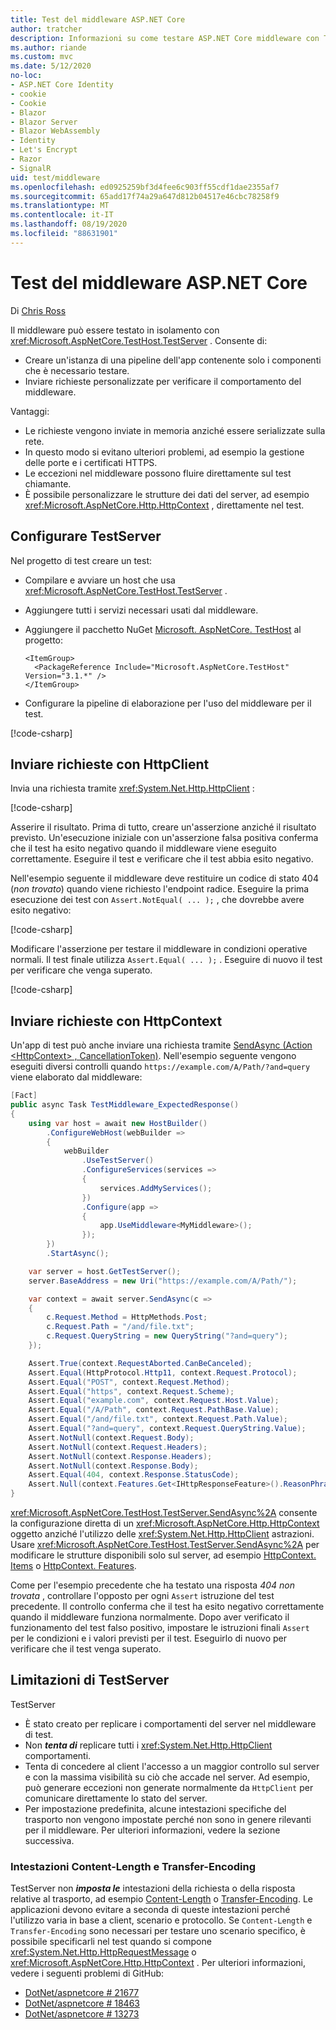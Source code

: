 ```yaml
---
title: Test del middleware ASP.NET Core
author: tratcher
description: Informazioni su come testare ASP.NET Core middleware con TestServer.
ms.author: riande
ms.custom: mvc
ms.date: 5/12/2020
no-loc:
- ASP.NET Core Identity
- cookie
- Cookie
- Blazor
- Blazor Server
- Blazor WebAssembly
- Identity
- Let's Encrypt
- Razor
- SignalR
uid: test/middleware
ms.openlocfilehash: ed0925259bf3d4fee6c903ff55cdf1dae2355af7
ms.sourcegitcommit: 65add17f74a29a647d812b04517e46cbc78258f9
ms.translationtype: MT
ms.contentlocale: it-IT
ms.lasthandoff: 08/19/2020
ms.locfileid: "88631901"
---
```

# <a name="test-aspnet-core-middleware"></a>Test del middleware ASP.NET Core

Di [Chris Ross](https://github.com/Tratcher)

Il middleware può essere testato in isolamento con <xref:Microsoft.AspNetCore.TestHost.TestServer> . Consente di:

* Creare un'istanza di una pipeline dell'app contenente solo i componenti che è necessario testare.
* Inviare richieste personalizzate per verificare il comportamento del middleware.

Vantaggi:

* Le richieste vengono inviate in memoria anziché essere serializzate sulla rete.
* In questo modo si evitano ulteriori problemi, ad esempio la gestione delle porte e i certificati HTTPS.
* Le eccezioni nel middleware possono fluire direttamente sul test chiamante.
* È possibile personalizzare le strutture dei dati del server, ad esempio <xref:Microsoft.AspNetCore.Http.HttpContext> , direttamente nel test.

## <a name="set-up-the-testserver"></a>Configurare TestServer

Nel progetto di test creare un test:

* Compilare e avviare un host che usa <xref:Microsoft.AspNetCore.TestHost.TestServer> .
* Aggiungere tutti i servizi necessari usati dal middleware.
* Aggiungere il pacchetto NuGet [Microsoft. AspNetCore. TestHost](https://www.nuget.org/packages/Microsoft.AspNetCore.TestHost/) al progetto:
  
  ```dotnetcli
  <ItemGroup>
    <PackageReference Include="Microsoft.AspNetCore.TestHost" Version="3.1.*" />
  </ItemGroup>
  ```

* Configurare la pipeline di elaborazione per l'uso del middleware per il test.

[!code-csharp[](middleware/samples_snapshot/3.x/setup.cs?highlight=4-18)]

## <a name="send-requests-with-httpclient"></a>Inviare richieste con HttpClient
Invia una richiesta tramite <xref:System.Net.Http.HttpClient> :

[!code-csharp[](middleware/samples_snapshot/3.x/request.cs?highlight=20)]

Asserire il risultato. Prima di tutto, creare un'asserzione anziché il risultato previsto. Un'esecuzione iniziale con un'asserzione falsa positiva conferma che il test ha esito negativo quando il middleware viene eseguito correttamente. Eseguire il test e verificare che il test abbia esito negativo.

Nell'esempio seguente il middleware deve restituire un codice di stato 404 (*non trovato*) quando viene richiesto l'endpoint radice. Eseguire la prima esecuzione dei test con `Assert.NotEqual( ... );` , che dovrebbe avere esito negativo:

[!code-csharp[](middleware/samples_snapshot/3.x/false-failure-check.cs?highlight=22)]

Modificare l'asserzione per testare il middleware in condizioni operative normali. Il test finale utilizza `Assert.Equal( ... );` . Eseguire di nuovo il test per verificare che venga superato.

[!code-csharp[](middleware/samples_snapshot/3.x/final-test.cs?highlight=22)]

## <a name="send-requests-with-httpcontext"></a>Inviare richieste con HttpContext

Un'app di test può anche inviare una richiesta tramite [SendAsync (Action \<HttpContext> , CancellationToken)](xref:Microsoft.AspNetCore.TestHost.TestServer.SendAsync%2A). Nell'esempio seguente vengono eseguiti diversi controlli quando `https://example.com/A/Path/?and=query` viene elaborato dal middleware:

```csharp
[Fact]
public async Task TestMiddleware_ExpectedResponse()
{
    using var host = await new HostBuilder()
        .ConfigureWebHost(webBuilder =>
        {
            webBuilder
                .UseTestServer()
                .ConfigureServices(services =>
                {
                    services.AddMyServices();
                })
                .Configure(app =>
                {
                    app.UseMiddleware<MyMiddleware>();
                });
        })
        .StartAsync();

    var server = host.GetTestServer();
    server.BaseAddress = new Uri("https://example.com/A/Path/");

    var context = await server.SendAsync(c =>
    {
        c.Request.Method = HttpMethods.Post;
        c.Request.Path = "/and/file.txt";
        c.Request.QueryString = new QueryString("?and=query");
    });

    Assert.True(context.RequestAborted.CanBeCanceled);
    Assert.Equal(HttpProtocol.Http11, context.Request.Protocol);
    Assert.Equal("POST", context.Request.Method);
    Assert.Equal("https", context.Request.Scheme);
    Assert.Equal("example.com", context.Request.Host.Value);
    Assert.Equal("/A/Path", context.Request.PathBase.Value);
    Assert.Equal("/and/file.txt", context.Request.Path.Value);
    Assert.Equal("?and=query", context.Request.QueryString.Value);
    Assert.NotNull(context.Request.Body);
    Assert.NotNull(context.Request.Headers);
    Assert.NotNull(context.Response.Headers);
    Assert.NotNull(context.Response.Body);
    Assert.Equal(404, context.Response.StatusCode);
    Assert.Null(context.Features.Get<IHttpResponseFeature>().ReasonPhrase);
}
```

<xref:Microsoft.AspNetCore.TestHost.TestServer.SendAsync%2A> consente la configurazione diretta di un <xref:Microsoft.AspNetCore.Http.HttpContext> oggetto anziché l'utilizzo delle <xref:System.Net.Http.HttpClient> astrazioni. Usare <xref:Microsoft.AspNetCore.TestHost.TestServer.SendAsync%2A> per modificare le strutture disponibili solo sul server, ad esempio [HttpContext. Items](xref:Microsoft.AspNetCore.Http.HttpContext.Items) o [HttpContext. Features](xref:Microsoft.AspNetCore.Http.HttpContext.Features).

Come per l'esempio precedente che ha testato una risposta *404 non trovata* , controllare l'opposto per ogni `Assert` istruzione del test precedente. Il controllo conferma che il test ha esito negativo correttamente quando il middleware funziona normalmente. Dopo aver verificato il funzionamento del test falso positivo, impostare le istruzioni finali `Assert` per le condizioni e i valori previsti per il test. Eseguirlo di nuovo per verificare che il test venga superato.

## <a name="testserver-limitations"></a>Limitazioni di TestServer

TestServer

* È stato creato per replicare i comportamenti del server nel middleware di test.
* Non ***tenta di*** replicare tutti i <xref:System.Net.Http.HttpClient> comportamenti.
* Tenta di concedere al client l'accesso a un maggior controllo sul server e con la massima visibilità su ciò che accade nel server. Ad esempio, può generare eccezioni non generate normalmente da `HttpClient` per comunicare direttamente lo stato del server.
* Per impostazione predefinita, alcune intestazioni specifiche del trasporto non vengono impostate perché non sono in genere rilevanti per il middleware. Per ulteriori informazioni, vedere la sezione successiva.

### <a name="content-length-and-transfer-encoding-headers"></a>Intestazioni Content-Length e Transfer-Encoding

TestServer non ***imposta le*** intestazioni della richiesta o della risposta relative al trasporto, ad esempio [Content-Length](https://developer.mozilla.org/docs/Web/HTTP/Headers/Content-Length) o [Transfer-Encoding](https://developer.mozilla.org/docs/Web/HTTP/Headers/Transfer-Encoding). Le applicazioni devono evitare a seconda di queste intestazioni perché l'utilizzo varia in base a client, scenario e protocollo. Se `Content-Length` e `Transfer-Encoding` sono necessari per testare uno scenario specifico, è possibile specificarli nel test quando si compone <xref:System.Net.Http.HttpRequestMessage> o <xref:Microsoft.AspNetCore.Http.HttpContext> . Per ulteriori informazioni, vedere i seguenti problemi di GitHub:

* [DotNet/aspnetcore # 21677](https://github.com/dotnet/aspnetcore/issues/21677)
* [DotNet/aspnetcore # 18463](https://github.com/dotnet/aspnetcore/issues/18463)
* [DotNet/aspnetcore # 13273](https://github.com/dotnet/aspnetcore/issues/13273)
